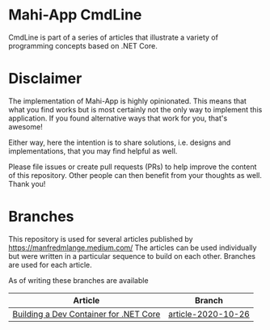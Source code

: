 # Mahi-App CmdLine
CmdLine is part of a series of articles that illustrate a variety of programming concepts based on .NET Core.

# Disclaimer
The implementation of Mahi-App is highly opinionated. This means that what you find works but is most certainly not the only way to implement this application. If you found alternative ways that work for you, that's awesome!

Either way, here the intention is to share solutions, i.e. designs and implementations, that you may find helpful as well.

Please file issues or create pull requests (PRs) to help improve the content of this repository. Other people can then benefit from your thoughts as well. Thank you!

# Branches

This repository is used for several articles published by https://manfredmlange.medium.com/ The articles can be used individually but were written in a particular sequence to build on each other. Branches are used for each article.

As of writing these branches are available

| Article | Branch |
|---------|--------|
| [Building a Dev Container for .NET Core](https://manfredmlange.medium.com/building-a-dev-container-for-net-core-e43a2236504f) | [article-2020-10-26](https://github.com/mahi-app/CmdLine/tree/article-2020-10-26)

